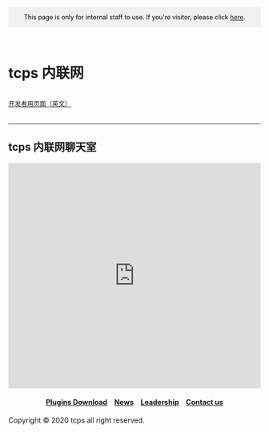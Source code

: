 <style>
h1 {text-align: center;}
h2 {text-align: left;}
h4 {text-align: center;}
h3 {text-align: center;}
p {text-align: center;}
</style>
<style type="text/css">
  #left{
        text-align:left;
  }
  #right{
        text-align:right;
  }
  #banner{
                 font-size:12.5px;
                 line-height: 40px;
                 background-color: #f0f0f0;
                 weight: 100%;
                 color: #000000;
                 text-align: center;
</style>
<div id="banner">This page is only for internal staff to use. If you're visitor, please click <a href="/">here</a>.</div>
<div style="height: 30px"></div>
<h1 id="left">tcps 内联网</h1>
<div id="left" style="line-height: 50px;height: 50px">
<a href="/dev" style="font-size: 12.5px;">开发者用页面（英文）</a>
</div>
<hr>
<h2>tcps 内联网聊天室</h2>
<iframe src="https://www6.cbox.ws/box/?boxid=847290&boxtag=9cYma1" width="100%" height="450" allowtransparency="yes" allow="autoplay" frameborder="0" marginheight="0" marginwidth="0" scrolling="auto"></iframe>	

<h4><a href="/plugins/download">Plugins Download</a>&emsp;<a href="/news">News</a>&emsp;<a href="/leadership">Leadership</a>&emsp;<a href="/contact">Contact us</a></h4>
Copyright © 2020 tcps all right reserved.
